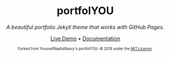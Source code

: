 <div align="center">
  <h1>portfolYOU</h1>
  <i>A beautiful portfolio Jekyll theme that works with GitHub Pages.</i>

  <a href="https://YoussefRaafatNasry.github.io/portfolYOU/">Live Demo</a>
  •
  <a href="https://YoussefRaafatNasry.github.io/portfolYOU/docs/">Documentation</a>

  <sub><sup> Forked from YoussefRaafatNasry's portfolYOU: © 2019 under the <a href="./LICENSE">MIT License</a>.</sup></sub>
</div>
